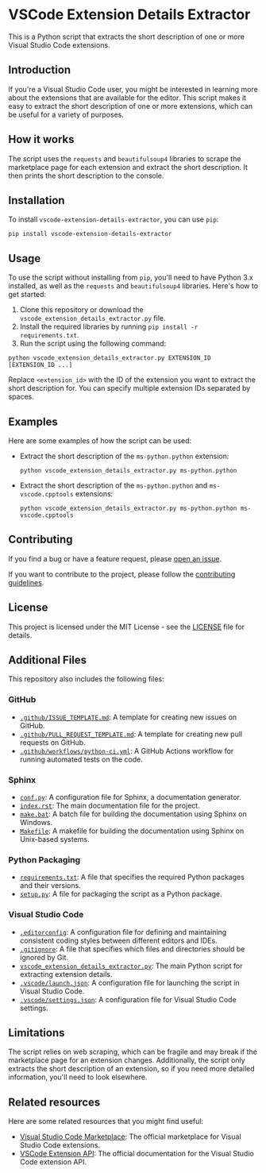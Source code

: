 # VSCode Extension Details Extractor

This is a Python script that extracts the short description of one or more Visual Studio Code extensions.

## Introduction

If you're a Visual Studio Code user, you might be interested in learning more about the extensions that are available for the editor. This script makes it easy to extract the short description of one or more extensions, which can be useful for a variety of purposes.

## How it works

The script uses the `requests` and `beautifulsoup4` libraries to scrape the marketplace page for each extension and extract the short description. It then prints the short description to the console.

## Installation

To install `vscode-extension-details-extractor`, you can use `pip`:

```shell
pip install vscode-extension-details-extractor
```

## Usage

To use the script without installing from `pip`, you'll need to have Python 3.x installed, as well as the `requests` and `beautifulsoup4` libraries. Here's how to get started:

1. Clone this repository or download the `vscode_extension_details_extractor.py` file.
2. Install the required libraries by running `pip install -r requirements.txt`.
3. Run the script using the following command:

```shell
python vscode_extension_details_extractor.py EXTENSION_ID [EXTENSION_ID ...]
```

Replace `<extension_id>` with the ID of the extension you want to extract the short description for. You can specify multiple extension IDs separated by spaces.

## Examples

Here are some examples of how the script can be used:

- Extract the short description of the `ms-python.python` extension:

    ```shell
    python vscode_extension_details_extractor.py ms-python.python
    ```

- Extract the short description of the `ms-python.python` and `ms-vscode.cpptools` extensions:

    ```shell
    python vscode_extension_details_extractor.py ms-python.python ms-vscode.cpptools
    ```

## Contributing

If you find a bug or have a feature request, please [open an issue](https://github.com/matracey/vscode-extension-details-extractor/issues/new).

If you want to contribute to the project, please follow the [contributing guidelines](CONTRIBUTING.md).

## License

This project is licensed under the MIT License - see the [LICENSE](LICENSE) file for details.

## Additional Files

This repository also includes the following files:

### GitHub

- [`.github/ISSUE_TEMPLATE.md`](./.github/ISSUE_TEMPLATE.md): A template for creating new issues on GitHub.
- [`.github/PULL_REQUEST_TEMPLATE.md`](./.github/PULL_REQUEST_TEMPLATE.md): A template for creating new pull requests on GitHub.
- [`.github/workflows/python-ci.yml`](./.github/workflows/python-ci.yml): A GitHub Actions workflow for running automated tests on the code.

### Sphinx

- [`conf.py`](./conf.py): A configuration file for Sphinx, a documentation generator.
- [`index.rst`](./index.rst): The main documentation file for the project.
- [`make.bat`](./make.bat): A batch file for building the documentation using Sphinx on Windows.
- [`Makefile`](./Makefile): A makefile for building the documentation using Sphinx on Unix-based systems.

### Python Packaging

- [`requirements.txt`](./requirements.txt): A file that specifies the required Python packages and their versions.
- [`setup.py`](./setup.py): A file for packaging the script as a Python package.

### Visual Studio Code

- [`.editorconfig`](./.editorconfig): A configuration file for defining and maintaining consistent coding styles between different editors and IDEs.
- [`.gitignore`](./.gitignore): A file that specifies which files and directories should be ignored by Git.
- [`vscode_extension_details_extractor.py`](./vscode_extension_details_extractor.py): The main Python script for extracting extension details.
- [`.vscode/launch.json`](./.vscode/launch.json): A configuration file for launching the script in Visual Studio Code.
- [`.vscode/settings.json`](./.vscode/settings.json): A configuration file for Visual Studio Code settings.

## Limitations

The script relies on web scraping, which can be fragile and may break if the marketplace page for an extension changes. Additionally, the script only extracts the short description of an extension, so if you need more detailed information, you'll need to look elsewhere.

## Related resources

Here are some related resources that you might find useful:

- [Visual Studio Code Marketplace](https://marketplace.visualstudio.com/): The official marketplace for Visual Studio Code extensions.
- [VSCode Extension API](https://code.visualstudio.com/api): The official documentation for the Visual Studio Code extension API.

